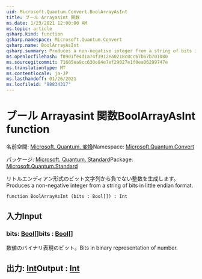 ```yaml
---
uid: Microsoft.Quantum.Convert.BoolArrayAsInt
title: ブール Arrayasint 関数
ms.date: 1/23/2021 12:00:00 AM
ms.topic: article
qsharp.kind: function
qsharp.namespace: Microsoft.Quantum.Convert
qsharp.name: BoolArrayAsInt
qsharp.summary: Produces a non-negative integer from a string of bits in little endian format.
ms.openlocfilehash: f8901fe4d1a74f3912ea0218c0cc67b67b701080
ms.sourcegitcommit: 71605ea9cc630e84e7ef29027e1f0ea06299747e
ms.translationtype: MT
ms.contentlocale: ja-JP
ms.lasthandoff: 01/26/2021
ms.locfileid: "98834317"
---
```

# <a name="boolarrayasint-function"></a><span data-ttu-id="e6e69-102">ブール Arrayasint 関数</span><span class="sxs-lookup"><span data-stu-id="e6e69-102">BoolArrayAsInt function</span></span>

<span data-ttu-id="e6e69-103">名前空間: [Microsoft. Quantum. 変換](xref:Microsoft.Quantum.Convert)</span><span class="sxs-lookup"><span data-stu-id="e6e69-103">Namespace: [Microsoft.Quantum.Convert](xref:Microsoft.Quantum.Convert)</span></span>

<span data-ttu-id="e6e69-104">パッケージ: [Microsoft. Quantum. Standard](https://nuget.org/packages/Microsoft.Quantum.Standard)</span><span class="sxs-lookup"><span data-stu-id="e6e69-104">Package: [Microsoft.Quantum.Standard](https://nuget.org/packages/Microsoft.Quantum.Standard)</span></span>


<span data-ttu-id="e6e69-105">リトルエンディアン形式のビット文字列から負でない整数を生成します。</span><span class="sxs-lookup"><span data-stu-id="e6e69-105">Produces a non-negative integer from a string of bits in little endian format.</span></span>

```qsharp
function BoolArrayAsInt (bits : Bool[]) : Int
```


## <a name="input"></a><span data-ttu-id="e6e69-106">入力</span><span class="sxs-lookup"><span data-stu-id="e6e69-106">Input</span></span>

### <a name="bits--bool"></a><span data-ttu-id="e6e69-107">bits: [Bool](xref:microsoft.quantum.lang-ref.bool)[]</span><span class="sxs-lookup"><span data-stu-id="e6e69-107">bits : [Bool](xref:microsoft.quantum.lang-ref.bool)[]</span></span>

<span data-ttu-id="e6e69-108">数値のバイナリ表現のビット。</span><span class="sxs-lookup"><span data-stu-id="e6e69-108">Bits in binary representation of number.</span></span>



## <a name="output--int"></a><span data-ttu-id="e6e69-109">出力: [Int](xref:microsoft.quantum.lang-ref.int)</span><span class="sxs-lookup"><span data-stu-id="e6e69-109">Output : [Int](xref:microsoft.quantum.lang-ref.int)</span></span>

